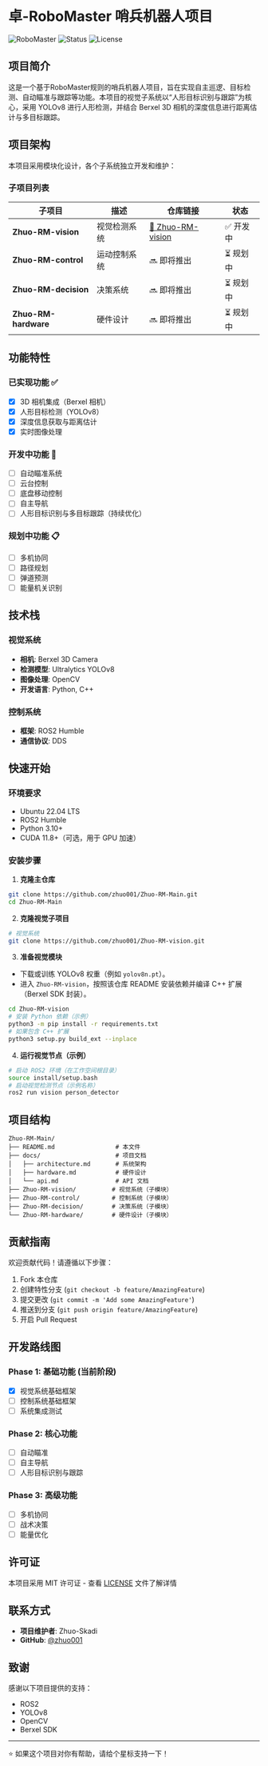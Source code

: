 # 卓-RoboMaster 哨兵机器人项目

![RoboMaster](https://img.shields.io/badge/RoboMaster-Sentry-red)
![Status](https://img.shields.io/badge/Status-In%20Development-yellow)
![License](https://img.shields.io/badge/License-MIT-blue)

## 项目简介

这是一个基于RoboMaster规则的哨兵机器人项目，旨在实现自主巡逻、目标检测、自动瞄准与跟踪等功能。本项目的视觉子系统以“人形目标识别与跟踪”为核心，采用 YOLOv8 进行人形检测，并结合 Berxel 3D 相机的深度信息进行距离估计与多目标跟踪。

## 项目架构

本项目采用模块化设计，各个子系统独立开发和维护：

### 子项目列表

| 子项目 | 描述 | 仓库链接 | 状态 |
|--------|------|----------|------|
| **Zhuo-RM-vision** | 视觉检测系统 | [🔗 Zhuo-RM-vision](https://github.com/zhuo001/Zhuo-RM-vision) | ✅ 开发中 |
| **Zhuo-RM-control** | 运动控制系统 | 🔜 即将推出 | ⏳ 规划中 |
| **Zhuo-RM-decision** | 决策系统 | 🔜 即将推出 | ⏳ 规划中 |
| **Zhuo-RM-hardware** | 硬件设计 | 🔜 即将推出 | ⏳ 规划中 |

## 功能特性

### 已实现功能 ✅
- [x] 3D 相机集成（Berxel 相机）
- [x] 人形目标检测（YOLOv8）
- [x] 深度信息获取与距离估计
- [x] 实时图像处理

### 开发中功能 🚧
- [ ] 自动瞄准系统
- [ ] 云台控制
- [ ] 底盘移动控制
- [ ] 自主导航
- [ ] 人形目标识别与多目标跟踪（持续优化）

### 规划中功能 📋
- [ ] 多机协同
- [ ] 路径规划
- [ ] 弹道预测
- [ ] 能量机关识别

## 技术栈

### 视觉系统
- **相机**: Berxel 3D Camera
- **检测模型**: Ultralytics YOLOv8
- **图像处理**: OpenCV
- **开发语言**: Python, C++

### 控制系统
- **框架**: ROS2 Humble
- **通信协议**: DDS

## 快速开始

### 环境要求
- Ubuntu 22.04 LTS
- ROS2 Humble
- Python 3.10+
- CUDA 11.8+（可选，用于 GPU 加速）

### 安装步骤

1. **克隆主仓库**

```bash
git clone https://github.com/zhuo001/Zhuo-RM-Main.git
cd Zhuo-RM-Main
```

2. **克隆视觉子项目**

```bash
# 视觉系统
git clone https://github.com/zhuo001/Zhuo-RM-vision.git
```

3. **准备视觉模块**

- 下载或训练 YOLOv8 权重（例如 `yolov8n.pt`）。
- 进入 `Zhuo-RM-vision`，按照该仓库 README 安装依赖并编译 C++ 扩展（Berxel SDK 封装）。

```bash
cd Zhuo-RM-vision
# 安装 Python 依赖（示例）
python3 -m pip install -r requirements.txt
# 如果包含 C++ 扩展
python3 setup.py build_ext --inplace
```

4. **运行视觉节点（示例）**

```bash
# 启动 ROS2 环境（在工作空间根目录）
source install/setup.bash
# 启动视觉检测节点（示例名称）
ros2 run vision person_detector
```

## 项目结构

```
Zhuo-RM-Main/
├── README.md                 # 本文件
├── docs/                     # 项目文档
│   ├── architecture.md       # 系统架构
│   ├── hardware.md           # 硬件设计
│   └── api.md                # API 文档
├── Zhuo-RM-vision/          # 视觉系统（子模块）
├── Zhuo-RM-control/         # 控制系统（子模块）
├── Zhuo-RM-decision/        # 决策系统（子模块）
└── Zhuo-RM-hardware/        # 硬件设计（子模块）
```

## 贡献指南

欢迎贡献代码！请遵循以下步骤：

1. Fork 本仓库
2. 创建特性分支 (`git checkout -b feature/AmazingFeature`)
3. 提交更改 (`git commit -m 'Add some AmazingFeature'`)
4. 推送到分支 (`git push origin feature/AmazingFeature`)
5. 开启 Pull Request

## 开发路线图

### Phase 1: 基础功能 (当前阶段)
- [x] 视觉系统基础框架
- [ ] 控制系统基础框架
- [ ] 系统集成测试

### Phase 2: 核心功能
- [ ] 自动瞄准
- [ ] 自主导航
- [ ] 人形目标识别与跟踪

### Phase 3: 高级功能
- [ ] 多机协同
- [ ] 战术决策
- [ ] 能量优化

## 许可证

本项目采用 MIT 许可证 - 查看 [LICENSE](LICENSE) 文件了解详情

## 联系方式

- **项目维护者**: Zhuo-Skadi
- **GitHub**: [@zhuo001](https://github.com/zhuo001)

## 致谢

感谢以下项目提供的支持：
- ROS2
- YOLOv8
- OpenCV
- Berxel SDK

---

⭐ 如果这个项目对你有帮助，请给个星标支持一下！
